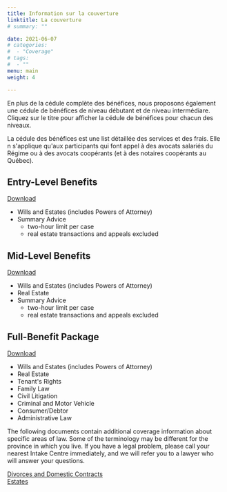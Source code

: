 ```yaml
---
title: Information sur la couverture
linktitle: La couverture
# summary: ""

date: 2021-06-07
# categories:
#  - "Coverage"
# tags:
#  - ""
menu: main
weight: 4

---
```


En plus de la cédule complète des bénéfices, nous proposons également une cédule de bénéfices de niveau débutant et de niveau intermédiare. Cliquez sur le titre pour afficher la cédule de bénéfices pour chacun des niveaux.

La cédule des bénéfices est une list détaillée des services et des frais. Elle n s'applique qu'aux participants qui font appel à des avocats salariés du Régime ou à des avocats coopérants (et à des notaires coopérants au Québec).  

## Entry-Level Benefits 
[Download](/pdf/Benefit%20Schedule%20(ENTRY)%202020_01_01.pdf)  
- Wills and Estates (includes Powers of Attorney)  
- Summary Advice  
  - two-hour limit per case  
  - real estate transactions and appeals excluded    

## Mid-Level Benefits
[Download](/pdf/Benefit%20Schedule%20(MID-LEVEL)%202020_07_01.pdf)  
- Wills and Estates (includes Powers of Attorney)  
- Real Estate  
- Summary Advice  
  - two-hour limit per case
  - real estate transactions and appeals excluded

## Full-Benefit Package
[Download](/pdf/Benefit%20Schedule%20(FULL)%202020_07_01.pdf)  
- Wills and Estates (includes Powers of Attorney)  
- Real Estate  
- Tenant's Rights  
- Family Law  
- Civil Litigation  
- Criminal and Motor Vehicle  
- Consumer/Debtor  
- Administrative Law  

The following documents contain additional coverage information about specific areas of law. Some of the terminology may be different for the province in which you live. If you have a legal problem, please call your nearest Intake Centre immediately, and we will refer you to a lawyer who will answer your questions.  

[Divorces and Domestic Contracts](/pdf/divorce%202013.pdf)  
[Estates](/pdf/estates%202013.pdf)
